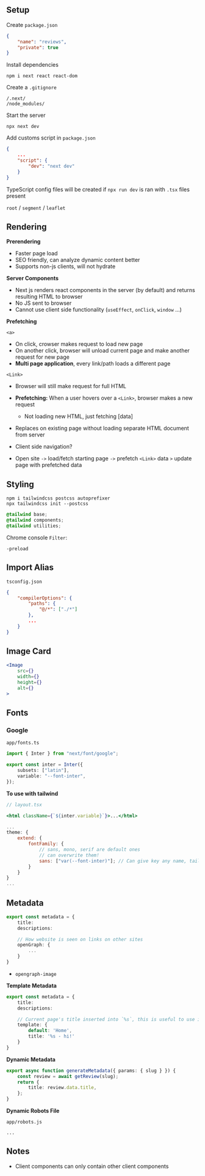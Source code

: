 ## Setup

Create `package.json`

```json
{
	"name": "reviews",
	"private": true
}
```

Install dependencies

```shell
npm i next react react-dom
```

Create a `.gitignore`

```
/.next/
/node_modules/
```

Start the server

```shell
npx next dev
```

Add customs script in `package.json`

```json
{
    ...
    "script": {
        "dev": "next dev"
    }
}
```

TypeScript config files will be created if `npx run dev` is ran with `.tsx` files present

`root` / `segment` / `leaflet`

## Rendering

**Prerendering**

-   Faster page load
-   SEO friendly, can analyze dynamic content better
-   Supports non-js clients, will not hydrate

**Server Components**

-   Next js renders react components in the server (by default) and returns resulting HTML to browser
-   No JS sent to browser
-   Cannot use client side functionality (`useEffect`, `onClick`, `window` ...)

**Prefetching**

`<a>`

-   On click, crowser makes request to load new page
-   On another click, browser will unload current page and make another request for new page
-   **Multi page application**, every link/path loads a different page

`<Link>`

-   Browser will still make request for full HTML
-   **Prefetching:** When a user hovers over a `<Link>`, browser makes a new request
    -   Not loading new HTML, just fetching [data]
-   Replaces on existing page without loading separate HTML document from server
-   Client side navigation?

-   Open site `->` load/fetch starting page `->` prefetch `<Link>` data `>` update page with prefetched data

## Styling

```shell
npm i tailwindcss postcss autoprefixer
npx tailwindcss init --postcss
```

```css
@tailwind base;
@tailwind components;
@tailwind utilities;
```

Chrome console `Filter`:

```
-preload
```

## Import Alias

`tsconfig.json`

```json
{
	"compilerOptions": {
		"paths": {
			"@/*": ["./*"]
		},
        ...
	}
}
```

## Image Card

```jsx
<Image
    src={}
    width={}
    height={}
    alt={}
>
```

## Fonts

### Google

`app/fonts.ts`

```ts
import { Inter } from "next/font/google";

export const inter = Inter({
	subsets: ["latin"],
	variable: "--font-inter",
});
```

**To use with tailwind**

```jsx
// layout.tsx

<html className={`${inter.variable}`}>...</html>
```

```js
...
theme: {
	extend: {
		fontFamily: {
            // sans, mono, serif are default ones
            // can overwrite them!
			sans: ["var(--font-inter)"]; // Can give key any name, tailwind will autocomplete
		}
	}
}
...
```

## Metadata

```ts
export const metadata = {
    title:
    descriptions:

    // How website is seen on links on other sites
    openGraph: {
        ...
    }
}
```

-   `opengraph-image`

**Template Metadata**

```ts
export const metadata = {
    title:
    descriptions:

    // Current page's title inserted into `%s`, this is useful to use in layouts
    template: {
        default: 'Home',
        title: '%s - hi!'
    }
}
```

**Dynamic Metadata**

```ts
export async function generateMetadata({ params: { slug } }) {
	const review = await getReview(slug);
	return {
		title: review.data.title,
	};
}
```

**Dynamic Robots File**

`app/robots.js`

```
...
```

## Notes

-   Client components can only contain other client components
